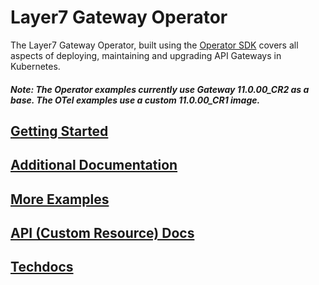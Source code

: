 # Layer7 Gateway Operator
The Layer7 Gateway Operator, built using the [Operator SDK](https://github.com/operator-framework/operator-sdk) covers all aspects of deploying, maintaining and upgrading API Gateways in Kubernetes.

##### Note: The Operator examples currently use ***Gateway 11.0.00_CR2*** as a base. The OTel examples use a custom 11.0.00_CR1 image.

## [Getting Started](https://github.com/CAAPIM/layer7-operator/wiki/Getting-Started)
## [Additional Documentation](https://github.com/CAAPIM/layer7-operator/wiki)
## [More Examples](./example)
## [API (Custom Resource) Docs](./docs/readme.md)
## [Techdocs](https://techdocs.broadcom.com/us/en/ca-enterprise-software/layer7-api-management/api-gateway/congw11-1/learning-center/thinking-in-kubernetes/introduction-to-layer7-operator.html)
